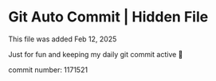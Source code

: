 # Git Auto Commit | Hidden File

This file was added Feb 12, 2025

Just for fun and keeping my daily git commit active 🤪

commit number: 1171521
